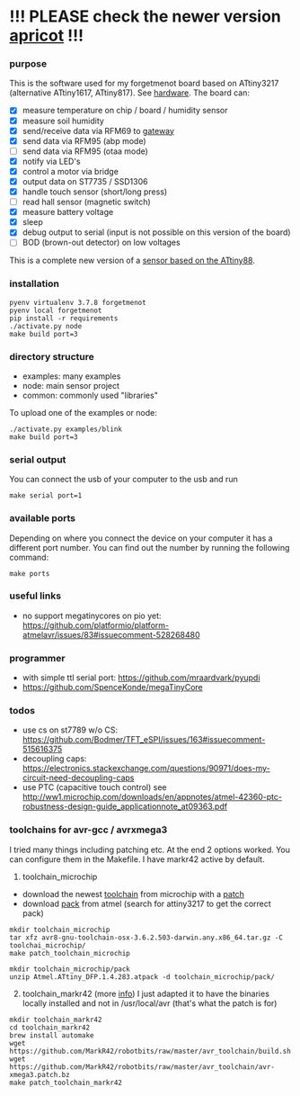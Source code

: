 # **!!! PLEASE check the newer version [apricot](https://github.com/2ni/apricot) !!!**

### purpose
This is the software used for my forgetmenot board based on ATtiny3217 (alternative ATtiny1617, ATtiny817).
See [hardware](hardware).
The board can:
- [X] measure temperature on chip / board / humidity sensor
- [X] measure soil humidity
- [X] send/receive data via RFM69 to [gateway](https://github.com/2ni/python3-rfm69gateway)
- [X] send data via RFM95 (abp mode)
- [ ] send data via RFM95 (otaa mode)
- [X] notify via LED's
- [X] control a motor via bridge
- [X] output data on ST7735 / SSD1306
- [X] handle touch sensor (short/long press)
- [ ] read hall sensor (magnetic switch)
- [X] measure battery voltage
- [X] sleep
- [X] debug output to serial (input is not possible on this version of the board)
- [ ] BOD (brown-out detector) on low voltages

This is a complete new version of a [sensor based on the ATtiny88](https://github.com/2ni/attiny88).

### installation
```
pyenv virtualenv 3.7.8 forgetmenot
pyenv local forgetmenot
pip install -r requirements
./activate.py node
make build port=3
```

### directory structure
- examples: many examples
- node: main sensor project
- common: commonly used "libraries"

To upload one of the examples or node:
```
./activate.py examples/blink
make build port=3
```

### serial output
You can connect the usb of your computer to the usb and run
```
make serial port=1
```

### available ports
Depending on where you connect the device on your computer it has a different port number.
You can find out the number by running the following command:
```
make ports
```

### useful links
- no support megatinycores on pio yet: https://github.com/platformio/platform-atmelavr/issues/83#issuecomment-528268480

### programmer
- with simple ttl serial port: https://github.com/mraardvark/pyupdi
- https://github.com/SpenceKonde/megaTinyCore

### todos
- use cs on st7789 w/o CS: https://github.com/Bodmer/TFT_eSPI/issues/163#issuecomment-515616375
- decoupling caps: https://electronics.stackexchange.com/questions/90971/does-my-circuit-need-decoupling-caps
- use PTC (capacitive touch control) see http://ww1.microchip.com/downloads/en/appnotes/atmel-42360-ptc-robustness-design-guide_applicationnote_at09363.pdf

### toolchains for avr-gcc / avrxmega3
I tried many things including patching etc. At the end 2 options worked. You can configure them in the Makefile. I have markr42 active by default.

1. toolchain_microchip
- download the newest [toolchain](https://www.microchip.com/mplab/avr-support/avr-and-arm-toolchains-c-compilers) from microchip with a [patch](https://www.avrfreaks.net/comment/2838941#comment-2838941)
- download [pack](http://packs.download.atmel.com/) from atmel (search for attiny3217 to get the correct pack)
```
mkdir toolchain_microchip
tar xfz avr8-gnu-toolchain-osx-3.6.2.503-darwin.any.x86_64.tar.gz -C toolchai_microchip/ 
make patch_toolchain_microchip

mkdir toolchain_microchip/pack
unzip Atmel.ATtiny_DFP.1.4.283.atpack -d toolchain_microchip/pack/
```

2. toolchain_markr42 (more [info](https://www.avrfreaks.net/comment/2839521#comment-2839521))
I just adapted it to have the binaries locally installed and not in /usr/local/avr (that's what the patch is for)
```
mkdir toolchain_markr42
cd toolchain_markr42
brew install automake
wget https://github.com/MarkR42/robotbits/raw/master/avr_toolchain/build.sh
wget https://github.com/MarkR42/robotbits/raw/master/avr_toolchain/avr-xmega3.patch.bz
make patch_toolchain_markr42
```
